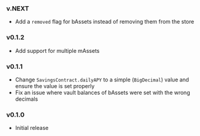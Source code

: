 ### v.NEXT

- Add a `removed` flag for bAssets instead of removing them from the store

### v0.1.2

- Add support for multiple mAssets

### v0.1.1

- Change `SavingsContract.dailyAPY` to a simple (`BigDecimal`) value and ensure the value is set properly
- Fix an issue where vault balances of bAssets were set with the wrong decimals

### v0.1.0

- Initial release

